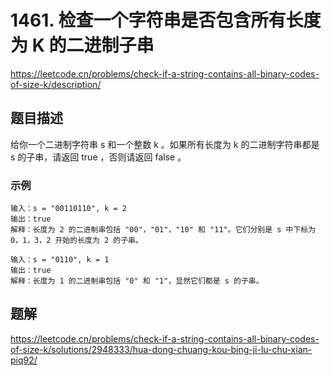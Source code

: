 # 1461. 检查一个字符串是否包含所有长度为 K 的二进制子串
https://leetcode.cn/problems/check-if-a-string-contains-all-binary-codes-of-size-k/description/
## 题目描述
给你一个二进制字符串 s 和一个整数 k 。如果所有长度为 k 的二进制字符串都是 s 的子串，请返回 true ，否则请返回 false 。

### 示例
```
输入：s = "00110110", k = 2
输出：true
解释：长度为 2 的二进制串包括 "00"，"01"，"10" 和 "11"。它们分别是 s 中下标为 0，1，3，2 开始的长度为 2 的子串。
```
```
输入：s = "0110", k = 1
输出：true
解释：长度为 1 的二进制串包括 "0" 和 "1"，显然它们都是 s 的子串。
```

## 题解
https://leetcode.cn/problems/check-if-a-string-contains-all-binary-codes-of-size-k/solutions/2948333/hua-dong-chuang-kou-bing-ji-lu-chu-xian-piq92/
